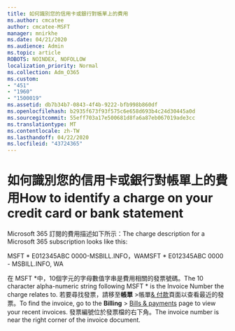 ```yaml
---
title: 如何識別您的信用卡或銀行對帳單上的費用
ms.author: cmcatee
author: cmcatee-MSFT
manager: mnirkhe
ms.date: 04/21/2020
ms.audience: Admin
ms.topic: article
ROBOTS: NOINDEX, NOFOLLOW
localization_priority: Normal
ms.collection: Adm_O365
ms.custom:
- "451"
- "1960"
- "1500019"
ms.assetid: db7b34b7-0843-4f4b-9222-bfb998b860df
ms.openlocfilehash: b2935f673f93f575c6e658d693b4c24d30445a0d
ms.sourcegitcommit: 55eff703a17e500681d8fa6a87eb067019ade3cc
ms.translationtype: MT
ms.contentlocale: zh-TW
ms.lasthandoff: 04/22/2020
ms.locfileid: "43724365"
---
```

# <a name="how-to-identify-a-charge-on-your-credit-card-or-bank-statement"></a><span data-ttu-id="88e6b-102">如何識別您的信用卡或銀行對帳單上的費用</span><span class="sxs-lookup"><span data-stu-id="88e6b-102">How to identify a charge on your credit card or bank statement</span></span>

<span data-ttu-id="88e6b-103">Microsoft 365 訂閱的費用描述如下所示：</span><span class="sxs-lookup"><span data-stu-id="88e6b-103">The charge description for a Microsoft 365 subscription looks like this:</span></span>
  
<span data-ttu-id="88e6b-104">MSFT \* E012345ABC 0000-MSBILL.INFO，WA</span><span class="sxs-lookup"><span data-stu-id="88e6b-104">MSFT \* E012345ABC 0000 - MSBILL.INFO, WA</span></span>
  
<span data-ttu-id="88e6b-105">在 MSFT \*中，10個字元的字母數值字串是費用相關的發票號碼。</span><span class="sxs-lookup"><span data-stu-id="88e6b-105">The 10 character alpha-numeric string following MSFT \* is the Invoice Number the charge relates to.</span></span> <span data-ttu-id="88e6b-106">若要尋找發票，請移至**帳單** \>帳單[& 付款](https://go.microsoft.com/fwlink/p/?linkid=848039)頁面以查看最近的發票。</span><span class="sxs-lookup"><span data-stu-id="88e6b-106">To find the invoice, go to the **Billing** \> [Bills & payments](https://go.microsoft.com/fwlink/p/?linkid=848039) page to view your recent invoices.</span></span> <span data-ttu-id="88e6b-107">發票編號位於發票檔的右下角。</span><span class="sxs-lookup"><span data-stu-id="88e6b-107">The invoice number is near the right corner of the invoice document.</span></span>